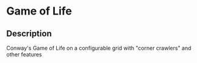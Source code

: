 Game of Life
==========

## Description
Conway's Game of Life on a configurable grid with "corner crawlers" and other features
